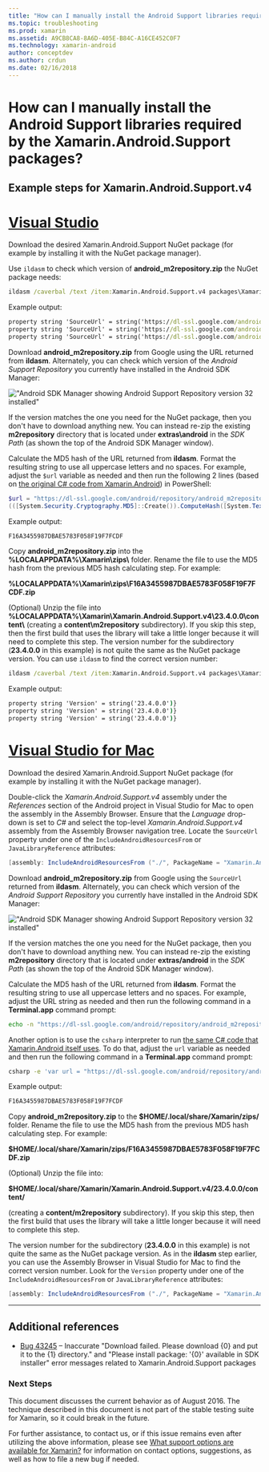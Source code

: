 ```yaml
---
title: "How can I manually install the Android Support libraries required by the Xamarin.Android.Support packages?"
ms.topic: troubleshooting
ms.prod: xamarin
ms.assetid: A9CB8CA8-8A6D-405E-B84C-A16CE452C0F7
ms.technology: xamarin-android
author: conceptdev
ms.author: crdun
ms.date: 02/16/2018
---
```


# How can I manually install the Android Support libraries required by the Xamarin.Android.Support packages?

## Example steps for Xamarin.Android.Support.v4 

# [Visual Studio](#tab/windows)

Download the desired Xamarin.Android.Support NuGet package (for
example by installing it with the NuGet package manager).

Use `ildasm` to check which version of **android_m2repository.zip**
the NuGet package needs:

```cmd
ildasm /caverbal /text /item:Xamarin.Android.Support.v4 packages\Xamarin.Android.Support.v4.23.4.0.1\lib\MonoAndroid403\Xamarin.Android.Support.v4.dll | findstr SourceUrl
```

Example output:

```cmd
property string 'SourceUrl' = string('https://dl-ssl.google.com/android/repository/android_m2repository_r32.zip')
property string 'SourceUrl' = string('https://dl-ssl.google.com/android/repository/android_m2repository_r32.zip')
property string 'SourceUrl' = string('https://dl-ssl.google.com/android/repository/android_m2repository_r32.zip')
```

Download **android\_m2repository.zip** from Google using the URL
returned from **ildasm**. Alternately, you can check which version of
the _Android Support Repository_ you currently have installed in the
Android SDK Manager:

!["Android SDK Manager showing Android Support Repository version 32 installed"](install-android-support-library-images/sdk-extras.png)

If the version matches the one you need for the NuGet package, then
you don't have to download anything new. You can instead re-zip the
existing **m2repository** directory that is located under
**extras\\android** in the _SDK Path_ (as shown the top of the
Android SDK Manager window).

Calculate the MD5 hash of the URL returned from **ildasm**. Format the
resulting string to use all uppercase letters and no spaces. For
example, adjust the `$url` variable as needed and then run the
following 2 lines (based on
[the original C# code from Xamarin.Android](https://github.com/xamarin/xamarin-android/blob/8e8a4dd90f26eb39172876cc52181b6639e20524/src/Xamarin.Android.Build.Tasks/Tasks/GetAdditionalResourcesFromAssemblies.cs#L208))
in PowerShell:

```powershell
$url = "https://dl-ssl.google.com/android/repository/android_m2repository_r32.zip"
(([System.Security.Cryptography.MD5]::Create()).ComputeHash([System.Text.Encoding]::UTF8.GetBytes($url)) | %{ $_.ToString("X02") }) -join ""
```

Example output:

```powershell
F16A3455987DBAE5783F058F19F7FCDF
```

Copy **android\_m2repository.zip** into the
**%LOCALAPPDATA%\\Xamarin\\zips\\** folder. Rename the file to
use the MD5 hash from the previous MD5 hash calculating step. For example:

**%LOCALAPPDATA%\\Xamarin\\zips\\F16A3455987DBAE5783F058F19F7FCDF.zip**

(Optional) Unzip the file into **%LOCALAPPDATA%\\Xamarin\\Xamarin.Android.Support.v4\\23.4.0.0\\content\\**
(creating a **content\\m2repository** subdirectory). If you skip
this step, then the first build that uses the library will take a
little longer because it will need to complete this step.
The version number for the subdirectory (**23.4.0.0** in this
example) is not quite the same as the NuGet package version. You
can use `ildasm` to find the correct version number:

```cmd
ildasm /caverbal /text /item:Xamarin.Android.Support.v4 packages\Xamarin.Android.Support.v4.23.4.0.1\lib\MonoAndroid403\Xamarin.Android.Support.v4.dll | findstr /C:"string 'Version'"
```

Example output:

```cmd
property string 'Version' = string('23.4.0.0')}
property string 'Version' = string('23.4.0.0')}
property string 'Version' = string('23.4.0.0')}
```

# [Visual Studio for Mac](#tab/macos)

Download the desired Xamarin.Android.Support NuGet package (for
example by installing it with the NuGet package manager).

Double-click the _Xamarin.Android.Support.v4_ assembly under the
_References_ section of the Android project in Visual Studio for
Mac to open the assembly in the Assembly Browser. Ensure that the
_Language_ drop-down is set to _C#_ and select the top-level
_Xamarin.Android.Support.v4_ assembly from the Assembly Browser
navigation tree. Locate the `SourceUrl` property under one of the
`IncludeAndroidResourcesFrom` or `JavaLibraryReference` attributes:

```csharp
[assembly: IncludeAndroidResourcesFrom ("./", PackageName = "Xamarin.Android.Support.v4", SourceUrl = "https://dl-ssl.google.com/android/repository/android_m2repository_r32.zip", EmbeddedArchive = "m2repository/com/android/support/support-v4/23.4.0/support-v4-23.4.0.aar", Version = "23.4.0.0")]
```

Download **android\_m2repository.zip** from Google using the
`SourceUrl` returned from **ildasm**. Alternately, you can check which
version of the _Android Support Repository_ you currently have
installed in the Android SDK Manager:

!["Android SDK Manager showing Android Support Repository version 32 installed"](install-android-support-library-images/sdk-extras.png)

If the version matches the one you need for the NuGet package, then
you don't have to download anything new. You can instead re-zip the
existing **m2repository** directory that is located under
**extras/android** in the _SDK Path_ (as shown the top of the
Android SDK Manager window).

Calculate the MD5 hash of the URL returned from **ildasm**. Format the
resulting string to use all uppercase letters and no spaces. For
example, adjust the URL string as needed and then run the following
command in a **Terminal.app** command prompt:

```bash
echo -n "https://dl-ssl.google.com/android/repository/android_m2repository_r32.zip" | md5 | tr '[:lower:]' '[:upper:]'
```

Another option is to use the `csharp` interpreter to run
[the same C# code that Xamarin.Android itself uses](https://github.com/xamarin/xamarin-android/blob/8e8a4dd90f26eb39172876cc52181b6639e20524/src/Xamarin.Android.Build.Tasks/Tasks/GetAdditionalResourcesFromAssemblies.cs#L208).
To do that, adjust the `url` variable as needed and then run the
following command in a **Terminal.app** command prompt:

```bash
csharp -e 'var url = "https://dl-ssl.google.com/android/repository/android_m2repository_r32.zip"; string.Concat((System.Security.Cryptography.MD5.Create().ComputeHash(System.Text.Encoding.UTF8.GetBytes(url))).Select(b => b.ToString("X02")))'
```

Example output:

```bash
F16A3455987DBAE5783F058F19F7FCDF
```

Copy **android\_m2repository.zip** to the
**$HOME/.local/share/Xamarin/zips/** folder. Rename the file to use the
MD5 hash from the previous MD5 hash calculating step. For example:

**$HOME/.local/share/Xamarin/zips/F16A3455987DBAE5783F058F19F7FCDF.zip**

(Optional) Unzip the file into: 

**$HOME/.local/share/Xamarin/Xamarin.Android.Support.v4/23.4.0.0/content/**

(creating a **content/m2repository** subdirectory). If you skip
this step, then the first build that uses the library will take a
little longer because it will need to complete this step.

The version number for the subdirectory (**23.4.0.0** in this example)
is not quite the same as the NuGet package version. As in the
**ildasm** step earlier, you can use the Assembly Browser in Visual
Studio for Mac to find the correct version number. Look for the
`Version` property under one of the `IncludeAndroidResourcesFrom` or
`JavaLibraryReference` attributes:

```csharp
[assembly: IncludeAndroidResourcesFrom ("./", PackageName = "Xamarin.Android.Support.v4", SourceUrl = "https://dl-ssl.google.com/android/repository/android_m2repository_r32.zip", EmbeddedArchive = "m2repository/com/android/support/support-v4/23.4.0/support-v4-23.4.0.aar", Version = "23.4.0.0")]
```

-----

## Additional references

- [Bug 43245](https://bugzilla.xamarin.com/show_bug.cgi?id=43245) –
  Inaccurate "Download failed. Please download {0} and put it to the
  {1} directory." and "Please install package: '{0}' available in SDK
  installer" error messages related to Xamarin.Android.Support packages

### Next Steps

This document discusses the current behavior as of August 2016. The
technique described in this document is not part of the stable testing
suite for Xamarin, so it could break in the future.

For further assistance, to contact us, or if this issue remains even
after utilizing the above information, please see
[What support options are available for
Xamarin?](~/cross-platform/troubleshooting/support-options.md) for
information on contact options, suggestions, as well as how to file a
new bug if needed.
